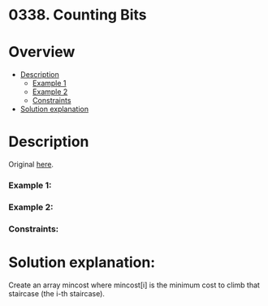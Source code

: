 # 0338. Counting Bits
# Overview
- [Description](#description)
  - [Example 1](#example-1)
  - [Example 2](#example-2)
  - [Constraints](#constraints)
- [Solution explanation](#solution-explanation)

# Description
Original [here](https://leetcode.com/problems/flipping-an-image/description/).


### Example 1:


### Example 2:



### Constraints:

# Solution explanation:
Create an array mincost where mincost[i] is the minimum cost to climb that staircase (the i-th staircase).

